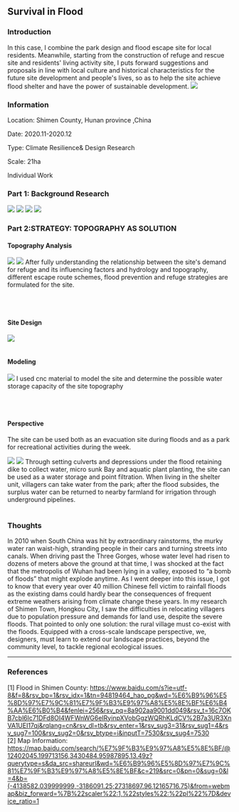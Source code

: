 ## Survival in Flood

### Introduction

In this case, I combine the park design and flood escape site for local residents. Meanwhile, starting from the construction of refuge and rescue site and residents' living activity site, I puts forward suggestions and proposals in line with local culture and historical characteristics for the future site development and people's lives, so as to help the site achieve flood shelter and have the power of sustainable development.
<img src="images/flood/1.jpg?raw=true"/>

### Information

Location: Shimen County, Hunan province ,China

Date: 2020.11-2020.12

Type: Climate Resilience& Design Research

Scale: 21ha

Individual Work



### Part 1: Background Research

<img src="images/flood/126.jpg?raw=true"/>
<img src="images/food/1.png.jpg?raw=true"/>
<img src="images/flood/127.jpg?raw=true"/>

<img src="images/food/1.png.jpg?raw=true"/>

### Part 2:STRATEGY: TOPOGRAPHY AS SOLUTION
 

#### Topography Analysis
<img src="images/flood/128.jpg?raw=true"/>

<img src="images/flood/129.jpg?raw=true"/>
After fully understanding the relationship between the site's demand for refuge and its influencing factors and hydrology and topography, different escape route schemes, flood prevention and refuge strategies are formulated for the site.

<br><br>

#### Site Design

<img src="images/flood/130.jpg?raw=true"/>
<br><br>

#### Modeling
<img src="images/flood/131.jpg?raw=true"/>
I used cnc material to model the site and determine the possible water storage capacity of the site topography

<br><br>

#### Perspective
The site can be used both as an evacuation site during floods and as a park for recreational activities during the week.

<img src="images/flood/132.jpg?raw=true"/>

<img src="images/flood/133.jpg?raw=true"/>
Through setting culverts and depressions under the flood retaining dike to collect water, micro sunk Bay and aquatic plant planting, the site can be used as a water storage and  point filtration. When living in the shelter unit, villagers can take water from the park; after the flood subsides, the surplus water can be returned to nearby farmland for irrigation through underground pipelines.
<br><br>


### Thoughts

In 2010 when South China was hit by extraordinary rainstorms, the murky water ran waist-high, stranding people in their cars and turning streets into canals. When driving past the Three Gorges, whose water level had risen to dozens of meters above the ground at that time, I was shocked at the fact that the metropolis of Wuhan had been lying in a valley, exposed to “a bomb of floods” that might explode anytime. As I went deeper into this issue, I got to know that every year over 40 million Chinese fell victim to rainfall floods as the existing dams could hardly bear the consequences of frequent extreme weathers arising from climate change these years. In my research of Shimen Town, Hongkou City, I saw the difficulties in relocating villagers due to population pressure and demands for land use, despite the severe floods. That pointed to only one solution: the rural village must co-exist with the floods. Equipped with a cross-scale landscape perspective, we,  designers, must learn to extend our landscape practices, beyond the community level, to tackle regional ecological issues. 


___

### References

[1] Flood in Shimen County: https://www.baidu.com/s?ie=utf-8&f=8&rsv_bp=1&rsv_idx=1&tn=94819464_hao_pg&wd=%E6%B9%96%E5%8D%97%E7%9C%81%E7%9F%B3%E9%97%A8%E5%8E%BF%E6%B4%AA%E6%B0%B4&fenlei=256&rsv_pq=8a902aa9001dd049&rsv_t=16c7OKB7cbl6lc71DFd8OI4WFWnWG6eIRyinpXVobGgzWQRhKLdCV%2B7a3UR3XnVA1UEI17qj&rqlang=cn&rsv_dl=tb&rsv_enter=1&rsv_sug3=31&rsv_sug1=4&rsv_sug7=100&rsv_sug2=0&rsv_btype=i&inputT=7530&rsv_sug4=7530
<br>[2] Map Information: https://map.baidu.com/search/%E7%9F%B3%E9%97%A8%E5%8E%BF/@12402045.199713156,3430484.95987895,13.49z?querytype=s&da_src=shareurl&wd=%E6%B9%96%E5%8D%97%E7%9C%81%E7%9F%B3%E9%97%A8%E5%8E%BF&c=219&src=0&pn=0&sug=0&l=4&b=(-4138582.039999999,-3186091.25;27318697.96,12165716.75)&from=webmap&biz_forward=%7B%22scaler%22:1,%22styles%22:%22pl%22%7D&device_ratio=1 
<br>
